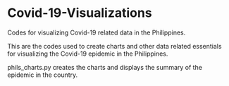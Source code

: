 # Covid-19-Visualizations
Codes for visualizing Covid-19 related data in the Philippines.

This are the codes used to create charts and other data related essentials for visualizing the Covid-19 epidemic
in the Philippines.

phils_charts.py creates the charts and displays the summary of the epidemic in the country.
